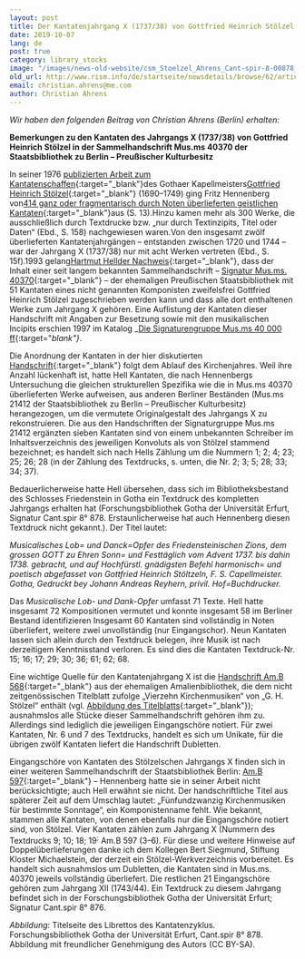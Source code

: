 ```yaml
---
layout: post
title: Der Kantatenjahrgang X (1737/38) von Gottfried Heinrich Stölzel
date: 2019-10-07
lang: de
post: true
category: library_stocks
image: "/images/news-old-website/csm_Stoelzel_Ahrens_Cant-spir-8-00878_001_2002ad696c.jpg"
old_url: http://www.rism.info/de/startseite/newsdetails/browse/62/article/64/gottfried-heinrich-stoelzels-cantata-cycle-x-173738.html
email: christian.ahrens@me.com
author: Christian Ahrens
---
```



_Wir_ _haben den folgenden Beitrag von Christian Ahrens (Berlin) erhalten:_

**Bemerkungen zu den Kantaten des Jahrgangs X (1737/38) von Gottfried Heinrich Stölzel in der Sammelhandschrift Mus.ms 40370 der Staatsbibliothek zu Berlin – Preußischer Kulturbesitz**

In seiner 1976 [publizierten Arbeit zum Kantatenschaffen](https://opac.rism.info/search?id=lit2175&View=rism&Language=de){:target="_blank"}des Gothaer Kapellmeisters[Gottfried Heinrich Stölzel](https://opac.rism.info/search?View=rism&author=st%C3%B6lzel+gottfried&Language=de){:target="_blank"} (1690–1749) ging Fritz Hennenberg von[414 ganz oder fragmentarisch durch Noten überlieferten geistlichen Kantaten](https://opac.rism.info/search?View=rism&q=hennenbergS+1976&Language=de){:target="_blank"}aus (S. 13).Hinzu kamen mehr als 300 Werke, die ausschließlich durch Textdrucke bzw. „nur durch Textinzipits, Titel oder Daten“ (Ebd., S. 158) nachgewiesen waren.Von den insgesamt zwölf überlieferten Kantatenjahrgängen – entstanden zwischen 1720 und 1744 – war der Jahrgang X (1737/38) nur mit acht Werken vertreten (Ebd., S. 15f).1993 gelang[Hartmut Hellder Nachweis](https://opac.rism.info/search?id=lit200143&View=rism&Language=de){:target="_blank"}, dass der Inhalt einer seit langem bekannten Sammelhandschrift – [Signatur Mus.ms. 40370](https://opac.rism.info/search?View=rism&id=466000032&Language=de){:target="_blank"} – der ehemaligen Preußischen Staatsbibliothek mit 51 Kantaten eines nicht genannten Komponisten zweifelsfrei Gottfried Heinrich Stölzel zugeschrieben werden kann und dass alle dort enthaltenen Werke zum Jahrgang X gehören. Eine Auflistung der Kantaten dieser Handschrift mit Angaben zur Besetzung sowie mit den musikalischen Incipits erschien 1997 im Katalog _[Die Signaturengruppe Mus.ms 40 000 ff](https://opac.rism.info/search?id=lit3751&View=rism&Language=de){:target="_blank"}_.

Die Anordnung der Kantaten in der hier diskutierten [Handschrift](https://digital.staatsbibliothek-berlin.de/werkansicht/?PPN=PPN743775996){:target="_blank"} folgt dem Ablauf des Kirchenjahres. Weil ihre Anzahl lückenhaft ist, hatte Hell Kantaten, die nach Hennenbergs Untersuchung die gleichen strukturellen Spezifika wie die in Mus.ms 40370 überlieferten Werke aufweisen, aus anderen Berliner Beständen (Mus.ms 21412 der Staatsbibliothek zu Berlin – Preußischer Kulturbesitz) herangezogen, um die vermutete Originalgestalt des Jahrgangs X zu rekonstruieren. Die aus den Handschriften der Signaturgruppe Mus.ms 21412 ergänzten sieben Kantaten sind von einem unbekannten Schreiber im Inhaltsverzeichnis des jeweiligen Konvoluts als von Stölzel stammend bezeichnet; es handelt sich nach Hells Zählung um die Nummern 1; 2; 4; 23; 25; 26; 28 (in der Zählung des Textdrucks, s. unten, die Nr. 2; 3; 5; 28; 33; 34; 37).

Bedauerlicherweise hatte Hell übersehen, dass sich im Bibliotheksbestand des Schlosses Friedenstein in Gotha ein Textdruck des kompletten Jahrgangs erhalten hat (Forschungsbibliothek Gotha der Universität Erfurt, Signatur Cant.spir 8° 878. Erstaunlicherweise hat auch Hennenberg diesen Textdruck nicht gekannt.). Der Titel lautet:

_Musicalisches Lob= und Danck=Opfer des Friedensteinischen Zions, dem grossen GOTT zu Ehren Sonn= und Festtäglich vom Advent 1737. bis dahin 1738. gebracht, und auf Hochfürstl. gnädigsten Befehl harmonisch= und poetisch abgefasset von Gottfried Heinrich Stöltzeln, F. S. Capellmeister. Gotha, Gedruckt bey Johann Andreas Reyhern, privil. Hof=Buchdrucker._

Das _Musicalische Lob- und Dank-Opfer_ umfasst 71 Texte. Hell hatte insgesamt 72 Kompositionen vermutet und konnte insgesamt 58 im Berliner Bestand identifizieren Insgesamt 60 Kantaten sind vollständig in Noten überliefert, weitere zwei unvollständig (nur Eingangschor). Neun Kantaten lassen sich allein durch den Textdruck belegen, ihre Musik ist nach derzeitigem Kenntnisstand verloren. Es sind dies die Kantaten Textdruck-Nr. 15; 16; 17; 29; 30; 36; 61; 62; 68.

Eine wichtige Quelle für den Kantatenjahrgang X ist die [Handschrift Am.B 568](https://opac.rism.info/search?View=rism&id=452506495&Language=de){:target="_blank"} aus der ehemaligen Amalienbibliothek, die dem nicht zeitgenössischen Titelblatt zufolge „Vierzehn Kirchenmusiken“ von „G. H. Stölzel“ enthält (vgl. [Abbildung des Titelblatts](https://digital.staatsbibliothek-berlin.de/werkansicht/?PPN=PPN798416076){:target="_blank"}); ausnahmslos alle Stücke dieser Sammelhandschrift gehören ihm zu. Allerdings sind lediglich die jeweiligen Eingangschöre notiert. Für zwei Kantaten, Nr. 6 und 7 des Textdrucks, handelt es sich um Unikate, für die übrigen zwölf Kantaten liefert die Handschrift Dubletten.

Eingangschöre von Kantaten des Stölzelschen Jahrgangs X finden sich in einer weiteren Sammelhandschrift der Staatsbibliothek Berlin: [Am.B 597](https://opac.rism.info/search?View=rism&id=452506520&Language=de){:target="_blank"} – Hennenberg hatte sie in seiner Arbeit nicht berücksichtigte; auch Hell erwähnt sie nicht. Der handschriftliche Titel aus späterer Zeit auf dem Umschlag lautet: „Fünfundzwanzig Kirchenmusiken für bestimmte Sonntage“, ein Komponistenname fehlt. Wie bekannt, stammen alle Kantaten, von denen ebenfalls nur die Eingangschöre notiert sind, von Stölzel. Vier Kantaten zählen zum Jahrgang X (Nummern des Textdrucks 9; 10; 18; 19<sup>;</sup> Am.B 597 (3–6). Für diese und weitere Hinweise auf Doppelüberlieferungen danke ich dem Kollegen Bert Siegmund, Stiftung Kloster Michaelstein, der derzeit ein Stölzel-Werkverzeichnis vorbereitet. Es handelt sich ausnahmslos um Dubletten, die Kantaten sind in Mus.ms. 40370 jeweils vollständig überliefert. Die restlichen 21 Eingangschöre gehören zum Jahrgang XII (1743/44). Ein Textdruck zu diesem Jahrgang befindet sich in der Forschungsbibliothek Gotha der Universität Erfurt; Signatur Cant.spir 8° 876.



_Abbildung_: Titelseite des Librettos des Kantatenzyklus. Forschungsbibliothek Gotha der Universität Erfurt, Cant.spir 8° 878. Abbildung mit freundlicher Genehmigung des Autors (CC BY-SA).



<script type="text/javascript">var switchTo5x=true;</script><script type="text/javascript" src="http://w.sharethis.com/button/buttons.js"></script><script type="text/javascript">stLight.options({publisher: "9b601438-1ce1-49d8-bfd7-9cff5df54c17", doNotHash: false, doNotCopy: false, hashAddressBar: false});</script>